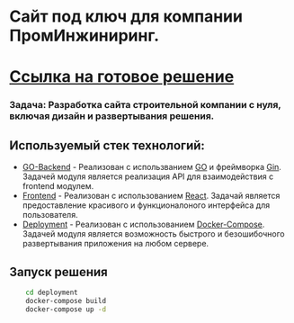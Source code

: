 # Сайт под ключ для компании ПромИнжиниринг.

# [Ссылка на готовое решение](https://prom.shmyaks.ru/)

### Задача: Разработка сайта строительной компании с нуля, включая дизайн и развертывания решения.

## Используемый стек технологий:
- [GO-Backend](https://github.com/ultraevs/KDS-3/tree/main/go-backend) - Реализован с использванием [GO](https://go.dev/) и фреймворка [Gin](https://github.com/gin-gonic/gin). Задачей модуля является реализация API для взаимодействия с frontend модулем.
- [Frontend](https://github.com/ultraevs/KDS-3/tree/main/frontend) - Реализован с использованием [React](https://ru.legacy.reactjs.org/). Задачай является предоставление красивого и функционалоного интерфейса для пользователя.
- [Deployment](https://github.com/ultraevs/KDS-3/tree/main/deployment) - Реализован с использованием [Docker-Compose](https://www.docker.com/). Задачей модуля является возможность быстрого и безошибочного развертывания приложения на любом сервере.

## Запуск решения
```sh
    cd deployment
    docker-compose build
    docker-compose up -d
```

